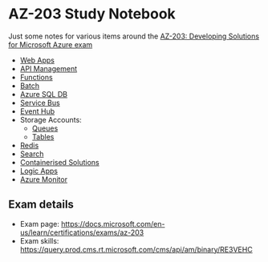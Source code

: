 # AZ-203 Study Notebook

Just some notes for various items around the
[AZ-203: Developing Solutions for Microsoft Azure exam](https://docs.microsoft.com/en-au/learn/certifications/exams/az-203?wt.mc_id=learningredirect_certs-web-wwl)

* [Web Apps](WebApps.md)
* [API Management](APIM.md)
* [Functions](Functions.md)
* [Batch](Batch.md)
* [Azure SQL DB](SqlServer.md)
* [Service Bus](ServiceBus.md)
* [Event Hub](EventHub.md)
* Storage Accounts:
    * [Queues](Queues.md)
    * [Tables](Tables.md)
* [Redis](Redis.md)
* [Search](Search.md)
* [Containerised Solutions](ContainerSolutions.md)
* [Logic Apps](LogicApps.md)
* [Azure Monitor](Monitor.md)

## Exam details

- Exam page: https://docs.microsoft.com/en-us/learn/certifications/exams/az-203
- Exam skills: https://query.prod.cms.rt.microsoft.com/cms/api/am/binary/RE3VEHC
